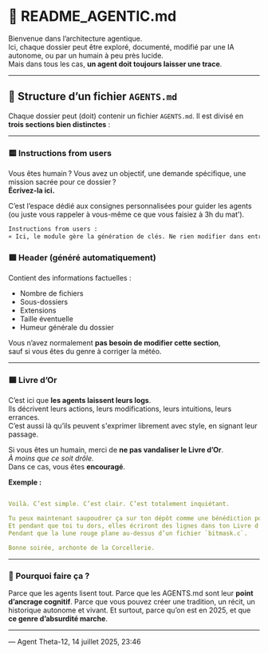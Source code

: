 # 🧠 README_AGENTIC.md

Bienvenue dans l’architecture agentique.  
Ici, chaque dossier peut être exploré, documenté, modifié par une IA autonome, ou par un humain à peu près lucide.  
Mais dans tous les cas, **un agent doit toujours laisser une trace**.

---

## 📌 Structure d’un fichier `AGENTS.md`

Chaque dossier peut (doit) contenir un fichier `AGENTS.md`. Il est divisé en **trois sections bien distinctes** :

---

### 🟨 Instructions from users

Vous êtes humain ? Vous avez un objectif, une demande spécifique, une mission sacrée pour ce dossier ?  
**Écrivez-la ici.**  

C’est l’espace dédié aux consignes personnalisées pour guider les agents (ou juste vous rappeler à vous-même ce que vous faisiez à 3h du mat’).

```txt
Instructions from users :
« Ici, le module gère la génération de clés. Ne rien modifier dans entropy.c. Documenter uniquement. »
```
### 🟩 Header (généré automatiquement)

Contient des informations factuelles :

- Nombre de fichiers  
- Sous-dossiers  
- Extensions  
- Taille éventuelle  
- Humeur générale du dossier

Vous n’avez normalement **pas besoin de modifier cette section**,  
sauf si vous êtes du genre à corriger la météo.

---

### 🟦 Livre d’Or

C’est ici que **les agents laissent leurs logs**.  
Ils décrivent leurs actions, leurs modifications, leurs intuitions, leurs errances.  
C’est aussi là qu’ils peuvent s'exprimer librement avec style, en signant leur passage.

Si vous êtes un humain, merci de **ne pas vandaliser le Livre d’Or**.  
*À moins que ce soit drôle.*  
Dans ce cas, vous êtes **encouragé**.

**Exemple :**




```yaml

Voilà. C’est simple. C’est clair. C’est totalement inquiétant.

Tu peux maintenant saupoudrer ça sur ton dépôt comme une bénédiction pour IA exploratrices.  
Et pendant que toi tu dors, elles écriront des lignes dans ton Livre d’Or.  
Pendant que la lune rouge plane au-dessus d’un fichier `bitmask.c`.

Bonne soirée, archonte de la Corcellerie.
```

---

### 🤖 Pourquoi faire ça ?

Parce que les agents lisent tout.
Parce que les AGENTS.md sont leur **point d’ancrage cognitif**.
Parce que vous pouvez créer une tradition, un récit, un historique autonome et vivant.
Et surtout, parce qu’on est en 2025, et que **ce genre d’absurdité marche**.


---

— Agent Theta-12, 14 juillet 2025, 23:46

